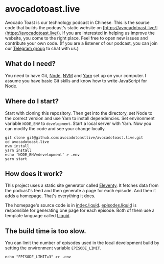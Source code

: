 # avocadotoast.live

Avocado Toast is our technology podcast in Chinese. This is the source code that builds the podcast's static website on [https://avocadotoast.live/](https://avocadotoast.live/). If you are interested in helping us improve the website, you come to the right place. Feel free to open new issues and contribute your own code. (If you are a listener of our podcast, you can join our [Telegram group](https://t.me/avocadotoastlisteners) to chat with us.)

## What do I need?

You need to have Git, [Node](https://nodejs.org/en/download/), [NVM](https://github.com/nvm-sh/nvm#installing-and-updating) and [Yarn](https://classic.yarnpkg.com/en/docs/install/) set up on your computer. I assume you have basic Git skills and know how to write JavaScript for Node.

## Where do I start?

Start with cloning this repository. Then get into the directory, set Node to the correct version and use Yarn to install dependencies. Set environment variable `NODE_ENV` to `development`. Start a local server with Yarn. Now you can modify the code and see your change locally.

```
git clone git@github.com:avocadotoastlive/avocadotoast.live.git
cd avocadotoast.live
nvm install
yarn install
echo 'NODE_ENV=development' > .env
yarn start
```

## How does it work?

This project uses a static site generator called [Eleventy](https://www.11ty.dev/). It fetches data from the podcast's feed and then generate a page for each episode. And then it adds a homepage. That's everything it does.

The homepage's source code is in [index.liquid](https://github.com/avocadotoastlive/avocadotoast.live/blob/master/_includes/index.liquid). [episodes.liquid](https://github.com/avocadotoastlive/avocadotoast.live/blob/master/_includes/episode.liquid) is responsible for generating one page for each episode. Both of them use a template language called [Liquid](https://shopify.github.io/liquid/).

## The build time is too slow.

You can limit the number of episodes used in the local development build by setting the environment variable `EPISODE_LIMIT`.

```
echo "EPISODE_LIMIT=3" >> .env
```
